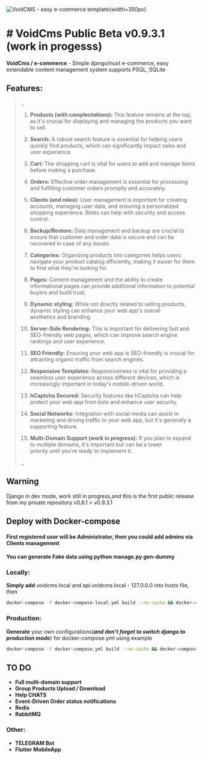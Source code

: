 
![VoidCMS - easy e-commerce template](https://gitlab.com/ostrovskiy/voidcms-beta/-/raw/master/frontend/public/logo.png){width=350px}

  
  

# # VoidCms Public Beta v0.9.3.1 (work in progesss)

**VoidCms / e-commerce** - Simple django/nuxt e-commerce, easy extendable content management system supports PSQL, SQLite

## Features:
> _
>  1. **Products (with complectations):** This feature remains at the top, as it's crucial for displaying and managing the products you want
> to    sell.
>    
>    2.  **Search:** A robust search feature is essential for helping users quickly find products, which can significantly impact sales and 
> user experience.
>    
>    3.  **Cart:** The shopping cart is vital for users to add and manage items before making a purchase.
>    
>    4.  **Orders:** Effective order management is essential for processing and fulfilling customer orders promptly and accurately.
>    
>    5.  **Clients (and roles):** User management is important for creating accounts, managing user data, and ensuring a personalized   
> shopping experience. Roles can help with security and access control.
>    
>    6.  **Backup/Restore:** Data management and backup are crucial to ensure that customer and order data is secure and can be recovered in 
> case of any issues.
>    
>    7.  **Categories:** Organizing products into categories helps users navigate your product catalog efficiently, making it easier for them  
> to find what they're looking for.
>    
>    8.  **Pages:** Content management and the ability to create informational pages can provide additional information to potential   
> buyers and build trust.
>    
>    9.  **Dynamic styling:** While not directly related to selling products, dynamic styling can enhance your web app's overall   
> aesthetics and branding.
>    
>    10.  **Server-Side Rendering:** This is important for delivering fast and SEO-friendly web pages, which can improve search engine
> rankings    and user experience.
>    
>    11.  **SEO Friendly:** Ensuring your web app is SEO-friendly is crucial for attracting organic traffic from search engines.
>    
>    12.  **Responsive Templates:** Responsiveness is vital for providing a seamless user experience across different devices, which
> is    increasingly important in today's mobile-driven world.
>    
>    13.  **hCaptcha Secured:** Security features like hCaptcha can help protect your web app from bots and enhance user security.
>    
>    14.  **Social Networks:** Integration with social media can assist in marketing and driving traffic to your web app, but it's generally a
> supporting feature.
>    
>    15.  **Multi-Domain Support (work in progress):** If you plan to expand to multiple domains, it's important but can be a lower   
> priority until you're ready to implement it.
>
> _

## Warning

Django in dev mode, work still in progress,and this is the first public release from my private repository v0.8.1 > v0.9.3.1

  

## Deploy with Docker-compose

#### First registered user will be Administrator, then you could add admins via Clients management
#### You can generate Fake data using **python manage.py gen-dummy**

### Locally:

**Simply add** voidcms.local and api.voidcms.local - 127.0.0.0 into hosts file, then

```bash
docker-compose -f docker-compose-local.yml build --no-cache && docker-compose up
```

### Production:
**Generate** your own configurations(***and don't forget to switch django to production mode***) for docker-compose.yml using example
```bash
docker-compose -f docker-compose.yml build --no-cache && docker-compose up
```

## TO DO

- **Full multi-domain support**
- **Group Products Upload / Download**
-  **Help CHATS**
-  **Event-Driven Order status notifications**
- **Redis**
- **RabbitMQ**

### **Other:**

 - **TELEGRAM Bot**
 - **Flutter MobileApp**
